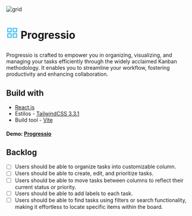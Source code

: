 ![grid](https://github.com/matiasgimenezdev/progressio/assets/117539520/90965943-02c5-42ec-8e1a-00f9304b2bf6)<h1>
 <svg xmlns="http://www.w3.org/2000/svg" width="32" height="32" viewBox="0 0 24 24" fill="none" stroke="#38bdf8" stroke-width="2" stroke-linecap="round" stroke-linejoin="round" class="feather feather-grid"><rect x="3" y="3" width="7" height="7"></rect><rect x="14" y="3" width="7" height="7"></rect><rect x="14" y="14" width="7" height="7"></rect><rect x="3" y="14" width="7" height="7"></rect></svg>
Progressio
</h1>

<p> Progressio is crafted to empower you in organizing, visualizing, and managing your tasks efficiently through the widely acclaimed Kanban methodology. It enables you to streamline your workflow, fostering productivity and enhancing collaboration.</p>

## Build with

-   [React.js](https://react.dev/)
-   Estilos - [TailwindCSS 3.3.1](https://tailwindcss.com/docs/installation)
-   Build tool - [Vite](https://vitejs.dev/)

#### Demo: [Progressio](https://matiasgimenez.vercel.app/)

## Backlog

-   [ ] Users should be able to organize tasks into customizable column.
-   [ ] Users should be able to create, edit, and prioritize tasks.
-   [ ] Users should be able to move tasks between columns to reflect their current status or priority.
-   [ ] Users should be able to add labels to each task.
-   [ ] Users should be able to find tasks using filters or search functionality, making it effortless to locate specific items within the board.

